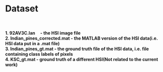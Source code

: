 # Dataset
<br><br>
**1. 92AV3C.lan &nbsp; &nbsp; - the HSI image file** <br>
**2. Indian_pines_corrected.mat - the MATLAB version of the HSI data(i.e. HSI data put in a .mat file)**<br>
**3. Indian_pines_gt.mat        - the ground truth file of the HSI data, i.e. file containing class labels of pixels**<br>
**4. KSC_gt.mat                 - ground truth of a different HSI(Not related to the current work)**

